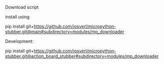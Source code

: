 Download script


install using 

pip install git+https://github.com/josverl/micropython-stubber.git@main#subdirectory=modules/mp_downloader

Development:

pip install git+https://github.com/josverl/micropython-stubber.git@action_board_stubber#subdirectory=modules/mp_downloader